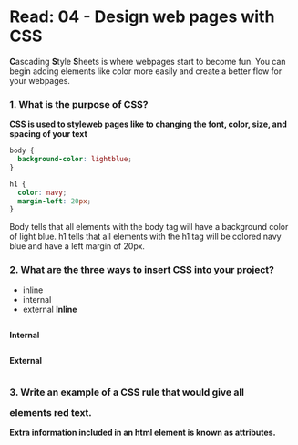 # Read: 04 - Design web pages with CSS
**C**ascading **S**tyle **S**heets is where webpages start to become fun. You can begin adding elements like color more easily and create a better flow for your webpages.

### 1. What is the purpose of CSS?
**CSS is used to styleweb pages like to changing the font, color, size, and spacing of your text**
```css
body {
  background-color: lightblue;
}

h1 {
  color: navy;
  margin-left: 20px;
}
```
Body tells that all elements with the body tag will have a background color of light blue.
h1 tells that all elements with the h1 tag will be colored navy blue and have a left margin of 20px.

### 2. What are the three ways to insert CSS into your project?
* inline
* internal
* external
**Inline**
  ```css
  ```
**Internal**
```css
```
**External**
```css
```
### 3. Write an example of a CSS rule that would give all <p> elements red text.
**Extra information included in an html element is known as attributes.**




